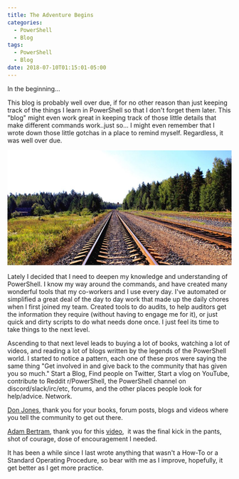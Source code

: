 ```yaml
---
title: The Adventure Begins
categories:
  - PowerShell
  - Blog  
tags:
  - PowerShell
  - Blog
date: 2018-07-10T01:15:01-05:00
---
```


<head>
<meta name="twitter:card" content="summary_large_image">
<meta name="twitter:site" content="@The_Scott_Hurst">
<meta name="twitter:creator" content="@The_Scott_Hurst">
<meta name="twitter:title" content="PowerShell: The Adventure Begins!">
<meta name="twitter:description" content="Welcome hero! Gather your sword and gird up your loins, it is time to set off on an ADVENTURE!">
<meta name="twitter:image" content="https://p0wershell.com/wp-content/uploads/2016/08/PowerShell-logo.png">
</head>
In the beginning...


This blog is probably well over due, if for no other reason than just keeping track of the things I learn in PowerShell so that I don't forget them later.  This "blog" might even work great in keeping track of those little details that make different commands work..just so... I might even remember that I wrote down those little gotchas in a place to remind myself. Regardless, it was well over due.

![Train Tracks](./traintrack.jpg)

Lately I decided that I need to deepen my knowledge and understanding of PowerShell.  I know my way around the commands, and have created many wonderful tools that my co-workers and I use every day. I've automated or simplified a great deal of the day to day work that made up the daily chores when I first joined my team. Created tools to do audits, to help auditors get the information they require (without having to engage me for it), or just quick and dirty scripts to do what needs done once. I just feel its time to take things to the next level.



Ascending to that next level leads to buying a lot of books, watching a lot of videos, and reading a lot of blogs written by the legends of the PowerShell world. I started to notice a pattern, each one of these pros were saying the same thing "Get involved in and give back to the community that has given you so much." Start a Blog, Find people on Twitter, Start a vlog on YouTube, contribute to Reddit r/PowerShell, the PowerShell channel on discord/slack/irc/etc, forums, and the other places people look for help/advice. Network.



<a href="https://donjones.com/" target="_blank">Don Jones</a>, thank you for your books, forum posts, blogs and videos where you tell the community to get out there.



<a href="https://www.adamtheautomator.com/" target="_blank">Adam Bertram</a>, thank you for this <a href="https://youtu.be/Zbc6bjCHUvg" target="_blank">video</a>,&nbsp; it was the final kick in the pants, shot of courage, dose of encouragement I needed.



It has been a while since I last wrote anything that wasn't a How-To or a Standard Operating Procedure, so bear with me as I improve, hopefully, it get better as I get more practice.
